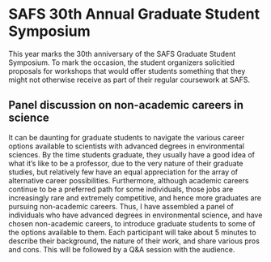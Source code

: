 # SAFS 30th Annual Graduate Student Symposium

This year marks the 30th anniversary of the SAFS Graduate Student Symposium. To mark the occasion, the student organizers solicitied proposals for workshops that would offer students something that they might not otherwise receive as part of their regular coursework at SAFS.

## Panel discussion on non-academic careers in science

It can be daunting for graduate students to navigate the various career options available to scientists with advanced degrees in environmental sciences. By the time students graduate, they usually have a good idea of what it’s like to be a professor, due to the very nature of their graduate studies, but relatively few have an equal appreciation for the array of alternative career possibilities. Furthermore, although academic careers continue to be a preferred path for some individuals, those jobs are increasingly rare and extremely competitive, and hence more graduates are pursuing non-academic careers. Thus, I have assembled a panel of individuals who have advanced degrees in environmental science, and have chosen non-academic careers, to introduce graduate students to some of the options available to them. Each participant will take about 5 minutes to describe their background, the nature of their work, and share various pros and cons. This will be followed by a Q&A session with the audience.

